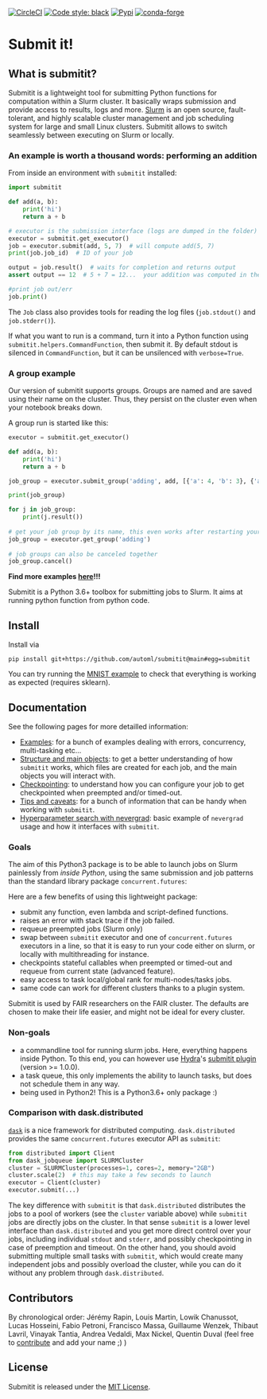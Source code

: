 [![CircleCI](https://circleci.com/gh/facebookincubator/submitit.svg?style=svg)](https://circleci.com/gh/facebookincubator/workflows/submitit)
[![Code style: black](https://img.shields.io/badge/code%20style-black-000000.svg)](https://github.com/psf/black)
[![Pypi](https://img.shields.io/pypi/v/submitit)](https://pypi.org/project/submitit/)
[![conda-forge](https://img.shields.io/conda/vn/conda-forge/submitit)](https://anaconda.org/conda-forge/submitit)
# Submit it!

## What is submitit?

Submitit is a lightweight tool for submitting Python functions for computation within a Slurm cluster.
It basically wraps submission and provide access to results, logs and more.
[Slurm](https://slurm.schedmd.com/quickstart.html) is an open source, fault-tolerant, and highly scalable cluster management and job scheduling system for large and small Linux clusters.
Submitit allows to switch seamlessly between executing on Slurm or locally.

### An example is worth a thousand words: performing an addition

From inside an environment with `submitit` installed:

```python
import submitit

def add(a, b):
    print('hi')
    return a + b

# executor is the submission interface (logs are dumped in the folder)
executor = submitit.get_executor()
job = executor.submit(add, 5, 7)  # will compute add(5, 7)
print(job.job_id)  # ID of your job

output = job.result()  # waits for completion and returns output
assert output == 12  # 5 + 7 = 12...  your addition was computed in the cluster

#print job out/err
job.print()
```

The `Job` class also provides tools for reading the log files (`job.stdout()` and `job.stderr()`).

If what you want to run is a command, turn it into a Python function using `submitit.helpers.CommandFunction`, then submit it.
By default stdout is silenced in `CommandFunction`, but it can be unsilenced with `verbose=True`.

### A group example

Our version of submitit supports groups.
Groups are named and are saved using their name on the cluster.
Thus, they persist on the cluster even when your notebook breaks down.

A group run is started like this:

```python
executor = submitit.get_executor()

def add(a, b):
    print('hi')
    return a + b

job_group = executor.submit_group('adding', add, [{'a': 4, 'b': 3}, {'a':1, 'b': 1}])

print(job_group)

for j in job_group:
    print(j.result())
    
# get your job group by its name, this even works after restarting your notebook or in a different notebook
job_group = executor.get_group('adding')
    
# job groups can also be canceled together
job_group.cancel()
```

**Find more examples [here](docs/examples.md)!!!**

Submitit is a Python 3.6+ toolbox for submitting jobs to Slurm.
It aims at running python function from python code.


## Install
Install via
  ```
  pip install git+https://github.com/automl/submitit@main#egg=submitit
  ```

You can try running the [MNIST example](docs/mnist.py) to check that everything is working as expected (requires sklearn).


## Documentation

See the following pages for more detailled information:

- [Examples](docs/examples.md): for a bunch of examples dealing with errors, concurrency, multi-tasking etc...
- [Structure and main objects](docs/structure.md): to get a better understanding of how `submitit` works, which files are created for each job, and the main objects you will interact with.
- [Checkpointing](docs/checkpointing.md): to understand how you can configure your job to get checkpointed when preempted and/or timed-out.
- [Tips and caveats](docs/tips.md): for a bunch of information that can be handy when working with `submitit`.
- [Hyperparameter search with nevergrad](docs/nevergrad.md): basic example of `nevergrad` usage and how it interfaces with `submitit`.


### Goals

The aim of this Python3 package is to be able to launch jobs on Slurm painlessly from *inside Python*, using the same submission and job patterns than the standard library package `concurrent.futures`:

Here are a few benefits of using this lightweight package:
 - submit any function, even lambda and script-defined functions.
 - raises an error with stack trace if the job failed.
 - requeue preempted jobs (Slurm only)
 - swap between `submitit` executor and one of `concurrent.futures` executors in a line, so that it is easy to run your code either on slurm, or locally with multithreading for instance.
 - checkpoints stateful callables when preempted or timed-out and requeue from current state (advanced feature).
 - easy access to task local/global rank for multi-nodes/tasks jobs.
 - same code can work for different clusters thanks to a plugin system.

Submitit is used by FAIR researchers on the FAIR cluster.
The defaults are chosen to make their life easier, and might not be ideal for every cluster.

### Non-goals

- a commandline tool for running slurm jobs. Here, everything happens inside Python. To this end, you can however use [Hydra](https://hydra.cc/)'s [submitit plugin](https://hydra.cc/docs/next/plugins/submitit_launcher) (version >= 1.0.0).
- a task queue, this only implements the ability to launch tasks, but does not schedule them in any way.
- being used in Python2! This is a Python3.6+ only package :)


### Comparison with dask.distributed

[`dask`](https://distributed.dask.org/en/latest/) is a nice framework for distributed computing. `dask.distributed` provides the same `concurrent.futures` executor API as `submitit`:

```python
from distributed import Client
from dask_jobqueue import SLURMCluster
cluster = SLURMCluster(processes=1, cores=2, memory="2GB")
cluster.scale(2)  # this may take a few seconds to launch
executor = Client(cluster)
executor.submit(...)
```

The key difference with `submitit` is that `dask.distributed` distributes the jobs to a pool of workers (see the `cluster` variable above) while `submitit` jobs are directly jobs on the cluster. In that sense `submitit` is a lower level interface than `dask.distributed` and you get more direct control over your jobs, including individual `stdout` and `stderr`, and possibly checkpointing in case of preemption and timeout. On the other hand, you should avoid submitting multiple small tasks with `submitit`, which would create many independent jobs and possibly overload the cluster, while you can do it without any problem through `dask.distributed`.


## Contributors

By chronological order: Jérémy Rapin, Louis Martin, Lowik Chanussot, Lucas Hosseini, Fabio Petroni, Francisco Massa, Guillaume Wenzek, Thibaut Lavril, Vinayak Tantia, Andrea Vedaldi, Max Nickel, Quentin Duval (feel free to [contribute](.github/CONTRIBUTING.md) and add your name ;) )

## License

Submitit is released under the [MIT License](LICENSE).
